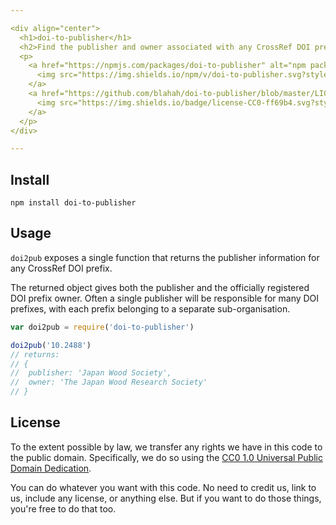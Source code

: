 ```yaml
---

<div align="center">
  <h1>doi-to-publisher</h1>
  <h2>Find the publisher and owner associated with any CrossRef DOI prefix</h2>
  <p>
    <a href="https://npmjs.com/packages/doi-to-publisher" alt="npm package">
      <img src="https://img.shields.io/npm/v/doi-to-publisher.svg?style=flat-square">
    </a>
    <a href="https://github.com/blahah/doi-to-publisher/blob/master/LICENSE" alt="CC0 public domain">
      <img src="https://img.shields.io/badge/license-CC0-ff69b4.svg?style=flat-square">
    </a>
  </p>
</div>

---
```


## Install

```
npm install doi-to-publisher
```

## Usage

`doi2pub` exposes a single function that returns the publisher information for any CrossRef DOI prefix.

The returned object gives both the publisher and the officially registered DOI prefix owner. Often a single publisher will be responsible for many DOI prefixes, with each prefix belonging to a separate sub-organisation.

``` js
var doi2pub = require('doi-to-publisher')

doi2pub('10.2488')
// returns:
// {
//  publisher: 'Japan Wood Society',
//  owner: 'The Japan Wood Research Society'
// }
```

## License

To the extent possible by law, we transfer any rights we have in this code to the public domain. Specifically, we do so using the [CC0 1.0 Universal Public Domain Dedication](https://creativecommons.org/publicdomain/zero/1.0/).

You can do whatever you want with this code. No need to credit us, link to us, include any license, or anything else. But if you want to do those things, you're free to do that too.
